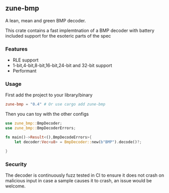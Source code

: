 ## zune-bmp

A lean, mean and green BMP decoder.

This crate contains a fast implemtnation of a BMP decoder
with battery included support for the esoteric parts of the spec

### Features
- RLE support
- 1-bit,4-bit,8-bit,16-bit,24-bit and 32-bit support
- Performant

### Usage
First add the project to your library/binary

```toml
zune-bmp = "0.4" # Or use cargo add zune-bmp
```

Then you can toy with the other configs


```rust
use zune_bmp::BmpDecoder;
use zune_bmp::BmpDecoderErrors;

fn main()->Result<(),BmpDecodeErrors>{
    let decoder:Vec<u8> = BmpDecoder::new(b"BMP").decode()?;

}

```

### Security
The decoder is continuously fuzz tested in CI to ensure it does not crash on malicious input in case a sample causes it to crash, an issue would be welcome.